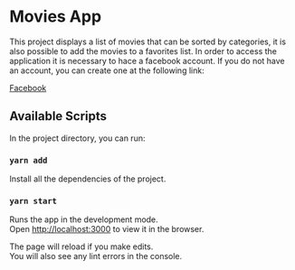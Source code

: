 # Movies App

This project displays a list of movies that can be sorted by categories, it is also possible to add the movies to a favorites list.
In order to access the application it is necessary to hace a facebook account. If you do not have an account, you can create one at the following link:

[Facebook](https://www.facebook.com/)

## Available Scripts

In the project directory, you can run:

### `yarn add`

Install all the dependencies of the project.

### `yarn start`

Runs the app in the development mode.\
Open [http://localhost:3000](http://localhost:3000) to view it in the browser.

The page will reload if you make edits.\
You will also see any lint errors in the console.

